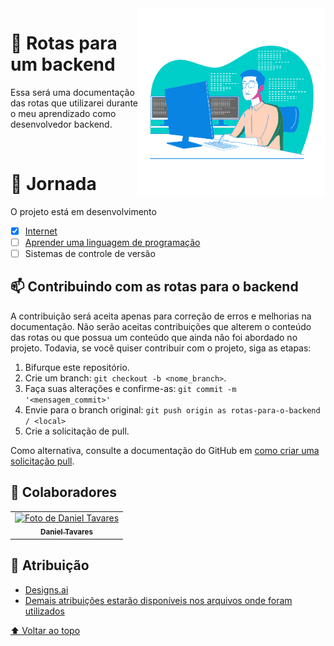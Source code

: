 <img src="/img/developer.png" width="300px" align="right" alt="Desenvolvedor">

# 🚀 Rotas para um backend

<p align="left">
 Essa será uma documentação das rotas que utilizarei durante o meu aprendizado como desenvolvedor backend.
</p>

<br>

# 📍 Jornada

O projeto está em desenvolvimento

- [x] [Internet](/Internet/)
- [ ] [Aprender uma linguagem de programação](/Aprendendo_Programacao/)
- [ ] Sistemas de controle de versão
<!-- - [ ] Sistemas Operacionais e conhecimento geral
- [ ] Banco de dados relacionais
- [ ] Banco de dados não relacionais
- [ ] Mais sobre banco de dados
- [ ] Escalabilidade de banco de dados
- [ ] Aprendizados sobre API
- [ ] Cache
- [ ] Conhecimentos de segurança Web
- [ ] Testes automatizados
- [ ] Integração contínua e entrega contínua
- [ ] Design de software e arquitetura
- [ ] Principios de desenvolvimento e design
- [ ] Padrões de arquitetura
- [ ] Message Brokers
- [ ] Virtualização e containers
- [ ] GraphQL
- [ ] WebSockets
- [ ] Server-sent events
- [ ] Servidores Web
- [ ] Construção para escalabilidade  -->


## 📫 Contribuindo com as rotas para o backend

A contribuição será aceita apenas para correção de erros e melhorias na documentação. Não serão aceitas contribuições que alterem o conteúdo das rotas ou que possua um conteúdo que ainda não foi abordado no projeto.
Todavia, se você quiser contribuir com o projeto, siga as etapas:

1. Bifurque este repositório.
2. Crie um branch: `git checkout -b <nome_branch>`.
3. Faça suas alterações e confirme-as: `git commit -m '<mensagem_commit>'`
4. Envie para o branch original: `git push origin as rotas-para-o-backend / <local>`
5. Crie a solicitação de pull.

Como alternativa, consulte a documentação do GitHub em [como criar uma solicitação pull](https://help.github.com/en/github/collaborating-with-issues-and-pull-requests/creating-a-pull-request).

## 🤝 Colaboradores

<table>
  <tr>
    <td align="center">
      <a href="#">
        <img src="https://avatars.githubusercontent.com/u/62972715" width="100px;" alt="Foto de Daniel Tavares"/><br>
        <sub>
          <b>Daniel Tavares</b>
        </sub>
      </a>
    </td>
  </tr>
</table>

## 📝 Atribuição

* [Designs.ai](https://designs.ai/)
* [Demais atribuições estarão disponíveis nos arquivos onde foram utilizados](#)

[⬆ Voltar ao topo](#Rotas-para-um-backend)<br>
